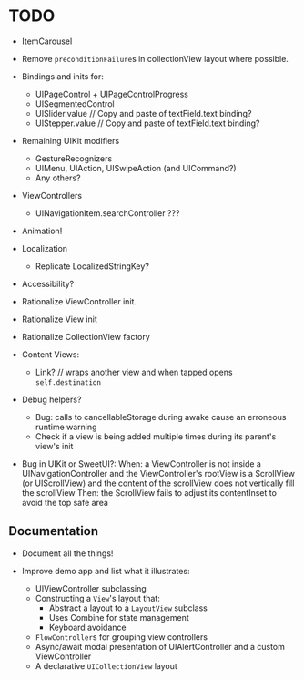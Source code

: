 # TODO

- ItemCarousel

- Remove `preconditionFailure`s in collectionView layout where possible.

- Bindings and inits for:
    - UIPageControl + UIPageControlProgress
    - UISegmentedControl
    - UISlider.value // Copy and paste of textField.text binding?
    - UIStepper.value // Copy and paste of textField.text binding?
    
- Remaining UIKit modifiers
    - GestureRecognizers
    - UIMenu, UIAction, UISwipeAction (and UICommand?)
    - Any others?

- ViewControllers
    - UINavigationItem.searchController ???
    
- Animation!
    
- Localization
    - Replicate LocalizedStringKey?
    
- Accessibility?
    
- Rationalize ViewController init. 
- Rationalize View init
- Rationalize CollectionView factory

- Content Views:
    - Link? // wraps another view and when tapped opens `self.destination`
    
- Debug helpers?
    - Bug: calls to cancellableStorage during awake cause an erroneous runtime warning
    - Check if a view is being added multiple times during its parent's view's init

- Bug in UIKit or SweetUI?: 
    When: a ViewController is not inside a UINavigationController 
        and the ViewController's rootView is a ScrollView (or UIScrollView)
        and the content of the scrollView does not vertically fill the scrollView 
    Then: the ScrollView fails to adjust its contentInset to avoid the top safe area


## Documentation

- Document all the things!

- Improve demo app and list what it illustrates:    
    - UIViewController subclassing 
    - Constructing a `View`'s layout that:
        - Abstract a layout to a `LayoutView` subclass
        - Uses Combine for state management
        - Keyboard avoidance
    - `FlowController`s for grouping view controllers
    - Async/await modal presentation of UIAlertController and a custom ViewController
    - A declarative `UICollectionView` layout  
